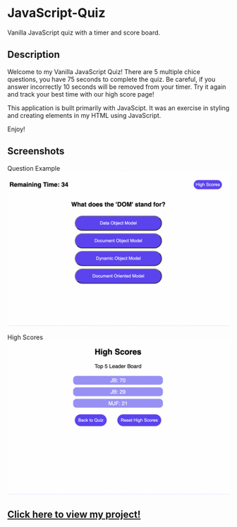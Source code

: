 # JavaScript-Quiz
Vanilla JavaScript quiz with a timer and score board. 

## Description

Welcome to my Vanilla JavaScript Quiz! There are 5 multiple chice questions, you have 75 seconds to complete the quiz. Be careful, if you answer incorrectly 10 seconds will be removed from your timer. Try it again and track your best time with our high score page!

This application is built primarily with JavaScipt. It was an exercise in styling and creating elements in my HTML using JavaScript. 

Enjoy!

## Screenshots
Question Example
![screenshot of asignment](./Assets/Images/ss2.png)

High Scores
![screenshot of asignment](./Assets/Images/ss4.png)

## [Click here to view my project!](https://jessebradbury.github.io/Password-Generator/)